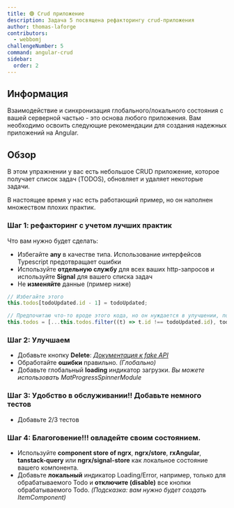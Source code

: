 ```yaml
---
title: 🟢 Crud приложение
description: Задача 5 посвящена рефакторингу crud-приложения
author: thomas-laforge
contributors:
  - webbomj
challengeNumber: 5
command: angular-crud
sidebar:
  order: 2
---
```


## Информация

Взаимодействие и синхронизация глобального/локального состояния с вашей серверной частью - это основа любого приложения. Вам необходимо освоить следующие рекомендации для создания надежных приложений на Angular.

## Обзор

В этом упражнении у вас есть небольшое CRUD приложение, которое получает список задач (TODOS), обновляет и удаляет некоторые задачи.

В настоящее время у нас есть работающий пример, но он наполнен множеством плохих практик.

### Шаг 1: рефакторинг с учетом лучших практик

Что вам нужно будет сделать:

- Избегайте **any** в качестве типа. Использование интерфейсов Typescript предотвращает ошибки
- Используйте **отдельную службу** для всех ваших http-запросов и используйте **Signal** для вашего списка задач
- Не **изменяйте** данные (пример ниже)

```typescript
// Избегайте этого
this.todos[todoUpdated.id - 1] = todoUpdated;

// Предпочитаю что-то вроде этого кода, но он нуждается в улучшении, потому что мы все еще хотим тот же порядок в списке
this.todos = [...this.todos.filter((t) => t.id !== todoUpdated.id), todoUpdated];
```

### Шаг 2: Улучшаем

- Добавьте кнопку **Delete**: _<a href="https://jsonplaceholder.typicode.com/" target="_blank">Документация к fake API</a>_
- Обработайте **ошибки** правильно. _(Глобально)_
- Добавьте глобальный **loading** индикатор загрузки. _Вы можете использовать MatProgressSpinnerModule_

### Шаг 3: Удобство в обслуживании!! Добавьте немного тестов

- Добавьте 2/3 тестов

### Шаг 4: Благоговение!!! овладейте своим состоянием.

- Используйте **component store of ngrx**, **ngrx/store**, **rxAngular**, **tanstack-query** или **ngrx/signal-store** как локальное состояние вашего компонента.
- Добавьте **локальный** индикатор Loading/Error, например, только для обрабатываемого Todo и **отключите (disable)** все кнопки обрабатываемого Todo. _(Подсказка: вам нужно будет создать ItemComponent)_
